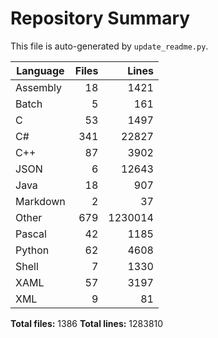 # Repository Summary

This file is auto-generated by `update_readme.py`.

| Language | Files | Lines |
|----------|------:|------:|
| Assembly  |    18 |  1421 |
| Batch     |     5 |   161 |
| C         |    53 |  1497 |
| C#        |   341 | 22827 |
| C++       |    87 |  3902 |
| JSON      |     6 | 12643 |
| Java      |    18 |   907 |
| Markdown  |     2 |    37 |
| Other     |   679 | 1230014 |
| Pascal    |    42 |  1185 |
| Python    |    62 |  4608 |
| Shell     |     7 |  1330 |
| XAML      |    57 |  3197 |
| XML       |     9 |    81 |

**Total files:** 1386
**Total lines:** 1283810
